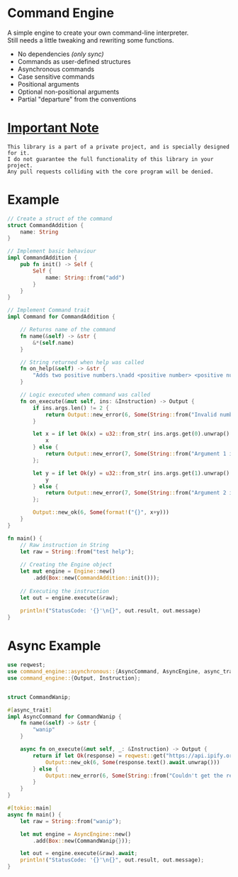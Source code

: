 # Command Engine
A simple engine to create your own command-line interpreter. <br>
Still needs a little tweaking and rewriting some functions.
- No dependencies *(only sync)*
- Commands as user-defined structures
- Asynchronous commands
- Case sensitive commands
- Positional arguments
- Optional non-positional arguments
- Partial "departure" from the conventions

# [Important Note](https://github.com/DmitrijVC/command-engine/blob/master/src/lib.rs#L2)
```
This library is a part of a private project, and is specially designed for it.
I do not guarantee the full functionality of this library in your project.
Any pull requests colliding with the core program will be denied.
```

# Example
```rust
// Create a struct of the command
struct CommandAddition {
    name: String
}

// Implement basic behaviour
impl CommandAddition {
    pub fn init() -> Self {
        Self {
            name: String::from("add")
        }
    }
}

// Implement Command trait
impl Command for CommandAddition {

    // Returns name of the command
    fn name(&self) -> &str {
        &*(self.name)
    }

    // String returned when help was called
    fn on_help(&self) -> &str {
        "Adds two positive numbers.\nadd <positive number> <positive number>\n\n"
    }

    // Logic executed when command was called
    fn on_execute(&mut self, ins: &Instruction) -> Output {
        if ins.args.len() != 2 {
            return Output::new_error(6, Some(String::from("Invalid number of arguments!")))
        }

        let x = if let Ok(x) = u32::from_str( ins.args.get(0).unwrap() ) {
            x
        } else {
            return Output::new_error(7, Some(String::from("Argument 1 is not a positive number!")))
        };

        let y = if let Ok(y) = u32::from_str( ins.args.get(1).unwrap() ) {
            y
        } else {
            return Output::new_error(7, Some(String::from("Argument 2 is not a positive number!")))
        };

        Output::new_ok(6, Some(format!("{}", x+y)))
    }
}

fn main() {
    // Raw instruction in String 
    let raw = String::from("test help");
    
    // Creating the Engine object
    let mut engine = Engine::new()
        .add(Box::new(CommandAddition::init()));
    
    // Executing the instruction
    let out = engine.execute(&raw);
    
    println!("StatusCode: '{}'\n{}", out.result, out.message)
}
```

# Async Example
```rust
use reqwest;
use command_engine::asynchronous::{AsyncCommand, AsyncEngine, async_trait};
use command_engine::{Output, Instruction};


struct CommandWanip;

#[async_trait]
impl AsyncCommand for CommandWanip {
    fn name(&self) -> &str {
        "wanip"
    }

    async fn on_execute(&mut self, _: &Instruction) -> Output {
        return if let Ok(response) = reqwest::get("https://api.ipify.org/?format=txt").await {
            Output::new_ok(6, Some(response.text().await.unwrap()))
        } else {
            Output::new_error(6, Some(String::from("Couldn't get the result from ipify.")))
        }
    }
}

#[tokio::main]
async fn main() {
    let raw = String::from("wanip");

    let mut engine = AsyncEngine::new()
        .add(Box::new(CommandWanip{}));

    let out = engine.execute(&raw).await;
    println!("StatusCode: '{}'\n{}", out.result, out.message);
}
```

